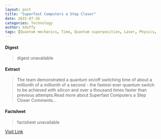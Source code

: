 ```yaml
---
layout: post
title: "Superfast Computers a Step Closer"
date: 2015-07-26
categories: Technology
author: kduffy
tags: [Quantum mechanics, Time, Quantum superposition, Laser, Physics, Quantum computing, Atom, Computer, Physical sciences, Mechanics, Modern physics, Solid state engineering, Particle physics, Condensed matter physics, Applied and interdisciplinary physics, Theoretical physics, Science, Technology, Chemistry]
---
```



#### Digest
>digest unavailable

#### Extract
>The team demonstrated a quantum on/off switching time of about a millionth of a millionth of a second - the fastest-ever quantum switch to be achieved with silicon and over a thousand times faster than previous attempts.Read more about Superfast Computers a Step Closer Comments...

#### Factsheet
>factsheet unavailable

[Visit Link](http://www.pddnet.com/news/2015/03/superfast-computers-step-closer)


